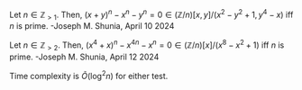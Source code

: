 Let $n \in \mathbb{Z}_{>1}$. Then, $(x + y)^n - x^n - y^n = 0 \in (\mathbb{Z}/n)[x,y]/(x^2 - y^2 + 1, y^4 - x)$ iff $n$ is prime. -Joseph M. Shunia, April 10 2024

Let $n \in \mathbb{Z}_{>2}$. Then, $(x^4 + x)^n - x^{4n} - x^n = 0 \in (\mathbb{Z}/n)[x]/(x^8 - x^2 + 1)$ iff $n$ is prime. -Joseph M. Shunia, April 12 2024

Time complexity is $\tilde{O}(\log^2 n)$ for either test.